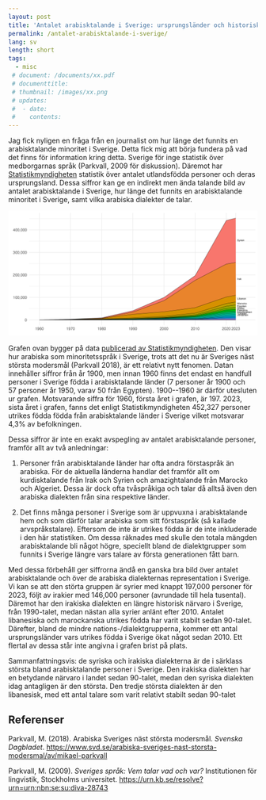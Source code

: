 ```yaml
---
layout: post
title: 'Antalet arabisktalande i Sverige: ursprungsländer och historiskt utveckling'
permalink: /antalet-arabisktalande-i-sverige/
lang: sv
length: short
tags:
  - misc
 # document: /documents/xx.pdf
 # documenttitle: 
 # thumbnail: /images/xx.png
 # updates: 
 #  - date:
 #    contents:
---
```


Jag fick nyligen en fråga från en journalist om hur länge det funnits en arabisktalande minoritet i Sverige. Detta fick mig att börja fundera på vad det finns för information kring detta. Sverige för inge statistik över medborgarnas språk (Parkvall, 2009 för diskussion). Däremot har [Statistikmyndigheten](https://www.scb.se/) statistik över antalet utlandsfödda personer och deras ursprungsland. Dessa siffror kan ge en indirekt men ända talande bild av antalet arabisktalande i Sverige, hur länge det funnits en arabisktalande minoritet i Sverige, samt vilka arabiska dialekter de talar.

<img src="/documents/antalet-arabisktalande/fodelse.png"
alt="Antalet utrikesfödda, arabisktalande länder" style="max-width:100%;">

Grafen ovan bygger på data [publicerad av Statistikmyndigheten](https://www.scb.se/hitta-statistik/statistik-efter-amne/befolkning/befolkningens-sammansattning/befolkningsstatistik/pong/tabell-och-diagram/utrikes-fodda--medborgarskap-och-utlandsksvensk-bakgrund/folkmangd-efter-fodelseland-19002023/).
Den visar hur arabiska som minoritetsspråk i Sverige, trots att det nu är Sveriges näst största modersmål (Parkvall 2018), är ett relativt nytt fenomen. 
Datan innehåller siffror från år 1900, men innan 1960 finns det endast en handfull personer i Sverige födda i arabisktalande länder (7&nbsp;personer år 1900 och 57&nbsp;personer år 1950, varav 50 från Egypten). 1900--1960 är därför utesluten ur grafen. Motsvarande siffra för 1960, första året i grafen, är 197. 2023, sista året i grafen, fanns det enligt Statistikmyndigheten 452,327 personer utrikes födda födda från arabisktalande länder i Sverige vilket motsvarar 4,3% av befolkningen.<!-- 452327/10551707 0.0429 -->

Dessa siffror är inte en exakt avspegling av antalet arabisktalande personer, framför allt av två anledningar:

1. Personer från arabisktalande länder har ofta andra förstaspråk än arabiska. För de aktuella länderna handlar det framför allt om kurdisktalande från Irak och Syrien och amazightalande från Marocko och Algeriet. Dessa är dock ofta tvåspråkiga och talar då alltså även den arabiska dialekten från sina respektive länder.

2. Det finns många personer i Sverige som är uppvuxna i arabisktalande hem och som därför talar arabiska som sitt förstaspråk (så kallade arvspråkstalare). Eftersom de inte är utrikes födda är de inte inkluderade i den här statistiken. Om dessa räknades med skulle den totala mängden arabisktalande bli något högre, speciellt bland de dialektgrupper som funnits i Sverige längre vars talare av första generationen fått barn.  

Med dessa förbehåll ger siffrorna ändå en ganska bra bild över antalet arabisktalande och över de arabiska dialekternas representation i Sverige. Vi kan se att den störta gruppen är syrier med knappt 197,000 personer för 2023, följt av irakier med 146,000 personer (avrundade till hela tusental). Däremot har den irakiska dialekten en längre historisk närvaro i Sverige, från 1990-talet, medan nästan alla syrier anlänt efter 2010. Antalet libanesiska och marockanska utrikes födda har varit stabilt sedan 90-talet. Därefter, bland de mindre nations-/dialektgrupperna, kommer ett antal ursprungsländer vars utrikes födda i Sverige ökat något sedan 2010. Ett flertal av dessa står inte angivna i grafen brist på plats.

Sammanfattningsvis: de syriska och irakiska dialekterna är de i särklass största bland arabisktalande personer i Sverige. Den irakiska dialekten har en betydande närvaro i landet sedan 90-talet, medan den syriska dialekten idag antagligen är den största. Den tredje största dialekten är den libanesisk, med ett antal talare som varit relativt stabilt sedan 90-talet

## Referenser

Parkvall, M. (2018). Arabiska Sveriges näst största modersmål. *Svenska Dagbladet*. <https://www.svd.se/arabiska-sveriges-nast-storsta-modersmal/av/mikael-parkvall>

Parkvall, M. (2009). *Sveriges språk: Vem talar vad och var?* Institutionen för lingvistik, Stockholms universitet. <https://urn.kb.se/resolve?urn=urn:nbn:se:su:diva-28743>

